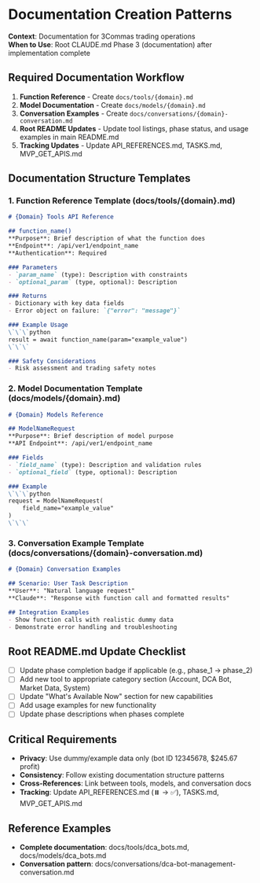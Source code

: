 # Documentation Creation Patterns

**Context**: Documentation for 3Commas trading operations  
**When to Use**: Root CLAUDE.md Phase 3 (documentation) after implementation complete

## Required Documentation Workflow
1. **Function Reference** - Create `docs/tools/{domain}.md`
2. **Model Documentation** - Create `docs/models/{domain}.md`  
3. **Conversation Examples** - Create `docs/conversations/{domain}-conversation.md`
4. **Root README Updates** - Update tool listings, phase status, and usage examples in main README.md
5. **Tracking Updates** - Update API_REFERENCES.md, TASKS.md, MVP_GET_APIS.md

## Documentation Structure Templates

### 1. Function Reference Template (docs/tools/{domain}.md)
```markdown
# {Domain} Tools API Reference

## function_name()
**Purpose**: Brief description of what the function does
**Endpoint**: /api/ver1/endpoint_name
**Authentication**: Required

### Parameters
- `param_name` (type): Description with constraints
- `optional_param` (type, optional): Description

### Returns
- Dictionary with key data fields
- Error object on failure: `{"error": "message"}`

### Example Usage
\`\`\`python
result = await function_name(param="example_value")
\`\`\`

### Safety Considerations
- Risk assessment and trading safety notes
```

### 2. Model Documentation Template (docs/models/{domain}.md)
```markdown
# {Domain} Models Reference

## ModelNameRequest
**Purpose**: Brief description of model purpose
**API Endpoint**: /api/ver1/endpoint_name

### Fields
- `field_name` (type): Description and validation rules
- `optional_field` (type, optional): Description

### Example
\`\`\`python
request = ModelNameRequest(
    field_name="example_value"
)
\`\`\`
```

### 3. Conversation Example Template (docs/conversations/{domain}-conversation.md)
```markdown
# {Domain} Conversation Examples

## Scenario: User Task Description
**User**: "Natural language request"
**Claude**: "Response with function call and formatted results"

## Integration Examples
- Show function calls with realistic dummy data
- Demonstrate error handling and troubleshooting
```

## Root README.md Update Checklist
- [ ] Update phase completion badge if applicable (e.g., phase_1 → phase_2)
- [ ] Add new tool to appropriate category section (Account, DCA Bot, Market Data, System)
- [ ] Update "What's Available Now" section for new capabilities
- [ ] Add usage examples for new functionality
- [ ] Update phase descriptions when phases complete

## Critical Requirements
- **Privacy**: Use dummy/example data only (bot ID 12345678, $245.67 profit)
- **Consistency**: Follow existing documentation structure patterns
- **Cross-References**: Link between tools, models, and conversation docs
- **Tracking**: Update API_REFERENCES.md (⏸️ → ✅), TASKS.md, MVP_GET_APIS.md

## Reference Examples
- **Complete documentation**: docs/tools/dca_bots.md, docs/models/dca_bots.md
- **Conversation pattern**: docs/conversations/dca-bot-management-conversation.md